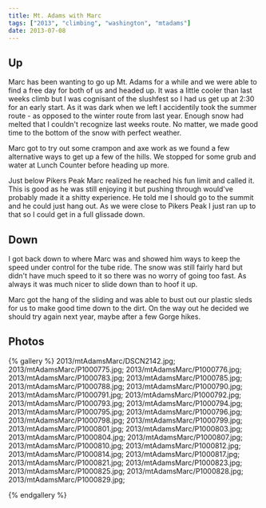 ```yaml
---
title: Mt. Adams with Marc
tags: ["2013", "climbing", "washington", "mtadams"]
date: 2013-07-08
---
```


Up
-----


Marc has been wanting to go up Mt. Adams for a while and we were able to find a free day for both of us and headed up.  It was a little cooler than last weeks climb but I was  cognisant of the slushfest so I had us get up at 2:30 for an early start.  As it was dark when we left I accidentily took the summer route - as opposed to the winter route from last year.  Enough snow had melted that I couldn't recognize last weeks route.  No matter, we made good time to the bottom of the snow with perfect weather.

Marc got to try out some crampon and axe work as we found a few alternative ways to get up a few of the hills.  We stopped for some grub and water at Lunch Counter before heading up more.

Just below Pikers Peak Marc realized he reached his fun limit and called it.  This is good as he was still enjoying it but pushing through would've probably made it a shitty experience.  He told me I should go to the summit and he could just hang out.  As we were close to Pikers Peak I just ran up to that so I could get in a full glissade down.  


Down
------

I got back down to where Marc was and showed him ways to keep the speed under control for the tube ride.  The snow was still fairly hard but didn't have much speed to it so there was no worry of going too fast.  As always it was much nicer to slide down than to hoof it up.

Marc got the hang of the sliding and was able to bust out our plastic sleds for us to make good time down to the dirt.  On the way out he decided we should try again next year, maybe after a few Gorge hikes.

<h2>Photos</h2>

{% gallery %} 
2013/mtAdamsMarc/DSCN2142.jpg;
2013/mtAdamsMarc/P1000775.jpg;
2013/mtAdamsMarc/P1000776.jpg;
2013/mtAdamsMarc/P1000783.jpg;
2013/mtAdamsMarc/P1000785.jpg;
2013/mtAdamsMarc/P1000788.jpg;
2013/mtAdamsMarc/P1000790.jpg;
2013/mtAdamsMarc/P1000791.jpg;
2013/mtAdamsMarc/P1000792.jpg;
2013/mtAdamsMarc/P1000793.jpg;
2013/mtAdamsMarc/P1000794.jpg;
2013/mtAdamsMarc/P1000795.jpg;
2013/mtAdamsMarc/P1000796.jpg;
2013/mtAdamsMarc/P1000798.jpg;
2013/mtAdamsMarc/P1000799.jpg;
2013/mtAdamsMarc/P1000801.jpg;
2013/mtAdamsMarc/P1000803.jpg;
2013/mtAdamsMarc/P1000804.jpg;
2013/mtAdamsMarc/P1000807.jpg;
2013/mtAdamsMarc/P1000810.jpg;
2013/mtAdamsMarc/P1000812.jpg;
2013/mtAdamsMarc/P1000814.jpg;
2013/mtAdamsMarc/P1000817.jpg;
2013/mtAdamsMarc/P1000821.jpg;
2013/mtAdamsMarc/P1000823.jpg;
2013/mtAdamsMarc/P1000825.jpg;
2013/mtAdamsMarc/P1000828.jpg;
2013/mtAdamsMarc/P1000829.jpg;

{% endgallery %}
